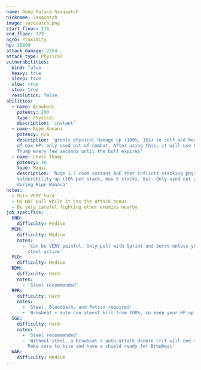 ```yaml
---
name: Deep Palace Sasquatch
nickname: Sasquatch
image: sasquatch.png
start_floor: 175
end_floor: 179
agro: Proximity
hp: 25899
attack_damage: 2264
attack_type: Physical
vulnerabilities:
  bind: false
  heavy: true
  sleep: true
  slow: true
  stun: true
  resolution: false
abilities:
  - name: Browbeat
    potency: 200
    type: Physical
    description: 'instant'
  - name: Ripe Banana
    potency: n/a
    description: 'grants physical damage up (100%, 15s) to self and heals 20%
    of max HP; only used out of combat. After using this, it will use Chest
    Thump every few seconds until the buff expires'
  - name: Chest Thump
    potency: 30
    type: Magic
    description: 'huge 1.5 room instant AoE that inflicts stacking physical
    vulnerability up (10% per stack, max 5 stacks, 8s). Only used out of combat
    during Ripe Banana'
notes:
  - Hits VERY hard
  - DO NOT pull while it has the attack bonus
  - Be very careful fighting other enemies nearby
job_specifics:
  GNB:
    difficulty: Medium
  MCH:
    difficulty: Medium
    notes:
      - 'Can be VERY painful. Only pull with Sprint and burst unless you have
        steel active'
  PLD:
    difficulty: Medium
  RDM:
    difficulty: Hard
    notes:
      - 'Steel recommended'
  RPR:
    difficulty: Hard
    notes:
      - 'Steel, Bloodbath, and Potion required'
      - 'Browbeat + auto can almost kill from 100%, so keep your HP up'
  SGE:
    difficulty: Hard
    notes:
      - 'Steel recommended'
      - 'Without steel, a Browbeat + auto-attack double crit will one-shot you.
        Make sure to kite and have a shield ready for Browbeat'
  WAR:
    difficulty: Medium
---
```

